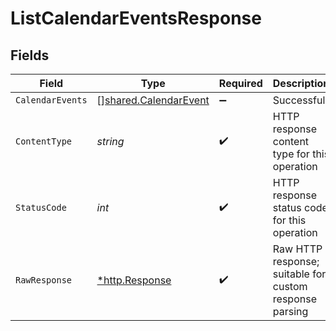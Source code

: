 # ListCalendarEventsResponse


## Fields

| Field                                                                 | Type                                                                  | Required                                                              | Description                                                           |
| --------------------------------------------------------------------- | --------------------------------------------------------------------- | --------------------------------------------------------------------- | --------------------------------------------------------------------- |
| `CalendarEvents`                                                      | [][shared.CalendarEvent](../../../pkg/models/shared/calendarevent.md) | :heavy_minus_sign:                                                    | Successful                                                            |
| `ContentType`                                                         | *string*                                                              | :heavy_check_mark:                                                    | HTTP response content type for this operation                         |
| `StatusCode`                                                          | *int*                                                                 | :heavy_check_mark:                                                    | HTTP response status code for this operation                          |
| `RawResponse`                                                         | [*http.Response](https://pkg.go.dev/net/http#Response)                | :heavy_check_mark:                                                    | Raw HTTP response; suitable for custom response parsing               |